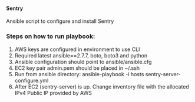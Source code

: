 #### Sentry
Ansible script to configure and install Sentry


### Steps on how to run playbook:

1. AWS keys are configured in environment to use CLI
2. Required latest ansible==2.7.7, boto, boto3 and python
3. Ansible configuration should point to ansible/ansible.cfg
4. EC2 key pair admin.pem should be placed in ~/.ssh
5. Run from ansible directory: ansible-playbook -i hosts sentry-server-configure.yml
6. After EC2 (sentry-server) is up. Change inventory file with the allocated IPv4 Public IP provided by AWS
